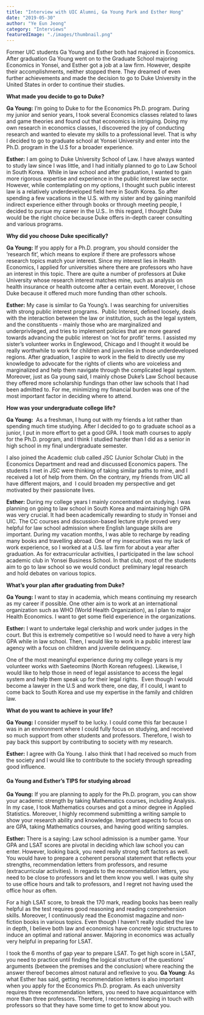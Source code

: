```yaml
---
title: "Interview with UIC Alumni, Ga Young Park and Esther Hong"
date: "2019-05-30"
author: "Ye Eun Jeong"
category: "Interviews"
featuredImage: "./images/thumbnail.png"
---
```


Former UIC students Ga Young and Esther both had majored in Economics. After graduation Ga Young went on to the Graduate School majoring Economics in Yonsei, and Esther got a job at a law firm. However, despite their accomplishments, neither stopped there. They dreamed of even further achievements and made the decision to go to Duke University in the United States in order to continue their studies.

**What made you decide to go to Duke?**

**Ga Young:** I’m going to Duke to for the Economics Ph.D. program. During my junior and senior years, I took several Economics classes related to laws and game theories and found out that economics is intriguing. Doing my own research in economics classes, I discovered the joy of conducting research and wanted to elevate my skills to a professional level. That is why I decided to go to graduate school at Yonsei University and enter into the Ph.D. program in the U.S for a broader experience.

**Esther:** I am going to Duke University School of Law. I have always wanted to study law since I was little, and I had initially planned to go to Law School in South Korea.  While in law school and after graduation, I wanted to gain more rigorous expertise and experience in the public interest law sector. However, while contemplating on my options, I thought such public interest law is a relatively underdeveloped field here in South Korea. So after spending a few vacations in the U.S. with my sister and by gaining manifold indirect experience either through books or through meeting people, I decided to pursue my career in the U.S.. In this regard, I thought Duke would be the right choice because Duke offers in-depth career consulting and various programs.

**Why did you choose Duke specifically?**

**Ga Young:** If you apply for a Ph.D. program, you should consider the ‘research fit’, which means to explore if there are professors whose research topics match your interest. Since my interest lies in Health Economics, I applied for universities where there are professors who have an interest in this topic. There are quite a number of professors at Duke University whose research interest matches mine, such as analysis on health insurance or health outcome after a certain event. Moreover, I chose Duke because it offered much more funding than other schools.

**Esther:** My case is similar to Ga Young’s. I was searching for universities with strong public interest programs.  Public Interest, defined loosely, deals with the interaction between the law or institution, such as the legal system, and the constituents - mainly those who are marginalized and underprivileged, and tries to implement policies that are more geared towards advancing the public interest on ‘not for profit’ terms. I assisted my sister’s volunteer works in Englewood, Chicago and I thought it would be really worthwhile to work for children and juveniles in those underdeveloped regions. After graduation, I aspire to work in the field to directly use my knowledge to advocate for the rights of clients who are voiceless and marginalized and help them navigate through the complicated legal system. Moreover, just as Ga young said, I mainly chose Duke’s Law School because they offered more scholarship fundings than other law schools that I had been admitted to. For me, minimizing my financial burden was one of the most important factor in deciding where to attend.

**How was your undergraduate college life?**

**Ga Young:**  As a freshman, I hung out with my friends a lot rather than spending much time studying. After I decided to go to graduate school as a junior, I put in more effort to get a good GPA. I took math courses to apply for the Ph.D. program, and I think I studied harder than I did as a senior in high school in my final undergraduate semester.

I also joined the Academic club called JSC (Junior Scholar Club) in the Economics Department and read and discussed Economics papers. The students I met in JSC were thinking of taking similar paths to mine, and I received a lot of help from them. On the contrary, my friends from UIC all have different majors, and  I could broaden my perspective and get motivated by their passionate lives.

**Esther:** During my college years I mainly concentrated on studying. I was planning on going to law school in South Korea and maintaining high GPA was very crucial. It had been academically rewarding to study in Yonsei and UIC. The CC courses and discussion-based lecture style proved very helpful for law school admission where English language skills are important. During my vacation months, I was able to recharge by reading many books and travelling abroad. One of my insecurities was my lack of work experience, so I worked at a U.S. law firm for about a year after graduation. As for extracurricular activities, I participated in the law school academic club in Yonsei Business School. In that club, most of the students aim to go to law school so we would conduct  preliminary legal research and hold debates on various topics.

**What’s your plan after graduating from Duke?**

**Ga Young:** I want to stay in academia, which means continuing my research as my career if possible. One other aim is to work at an international organization such as WHO (World Health Organization), as I plan to major Health Economics. I want to get some field experience in the organizations.

**Esther:** I want to undertake legal clerkship and work under judges in the court. But this is extremely competitive so I would need to have a very high GPA while in law school. Then, I would like to work in a public interest law agency with a focus on children and juvenile delinquency.

One of the most meaningful experience during my college years is my volunteer works with Saeteomins (North Korean refugees). Likewise, I would like to help those in need of legal assistance to access the legal system and help them speak up for their legal rights.  Even though I would become a lawyer in the U.S and work there, one day, if I could, I want to come back to South Korea and use my expertise in the family and children law.

**What do you want to achieve in your life?**

**Ga Young:** I consider myself to be lucky. I could come this far because I was in an environment where I could fully focus on studying, and received so much support from other students and professors. Therefore, I wish to pay back this support by contributing to society with my research.

**Esther:** I agree with Ga Young. I also think that I had received so much from the society and I would like to contribute to the society through spreading good influence.

#### **Ga Young and Esther’s TIPS for studying abroad**

**Ga Young:** If you are planning to apply for the Ph.D. program, you can show your academic strength by taking Mathematics courses, including Analysis. In my case, I took Mathematics courses and got a minor degree in Applied Statistics. Moreover, I highly recommend submitting a writing sample to show your research ability and knowledge. Important aspects to focus on are GPA, taking Mathematics courses, and having good writing samples.

**Esther:** There is a saying: Law school admission is a number game. Your GPA and LSAT scores are pivotal in deciding which law school you can enter. However, looking back, you need really strong soft factors as well. You would have to prepare a coherent personal statement that reflects your strengths, recommendation letters from professors, and resume (extracurricular activities). In regards to the recommendation letters, you need to be close to professors and let them know you well. I was quite shy to use office hours and talk to professors, and I regret not having used the office hour as often.

For a high LSAT score, to break the 170 mark, reading books has been really helpful as the test requires good reasoning and reading comprehension skills. Moreover, I continuously read the Economist magazine and non-fiction books in various topics. Even though I haven’t really studied the law in depth, I believe both law and economics have concrete logic structures to induce an optimal and rational answer. Majoring in economics was actually very helpful in preparing for LSAT.

I took the 6 months of gap year to prepare LSAT. To get high score in LSAT, you need to practice until finding the logical structure of the questions’ arguments (between the premises and the conclusion) where reaching the answer thereof becomes almost natural and reflexive to you. **Ga Young**: As what Esther has said, getting recommendation letters is also important when you apply for the Economics Ph.D. program. As each university requires three recommendation letters, you need to have acquaintance with more than three professors. Therefore, I recommend keeping in touch with professors so that they have some time to get to know about you.
